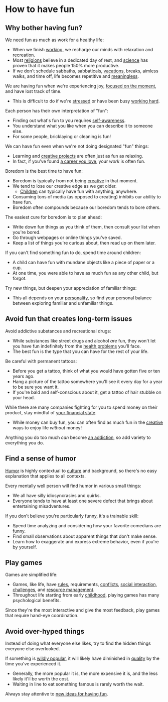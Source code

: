 
# How to have fun

## Why bother having fun?

We need fun as much as work for a healthy life:

- When we finish [working](success-4_routine.md), we recharge our minds with relaxation and recreation.
- Most [religions](religion.md) believe in a dedicated day of rest, and [science](science.md) has proven that it makes people 150% more productive.
- If we don't schedule sabbaths, sabbaticals, [vacations](fun-vacations.md), breaks, aimless walks, and time off, life becomes repetitive and [meaningless](meaning.md).

We are having fun when we're experiencing joy, [focused on the moment](awareness.md), and have lost track of time.

- This is difficult to do if we're [stressed](mind-feelings-happiness-stress.md) or have been busy [working hard](success-4_routine.md).

Each person has their own interpretation of "fun":

- Finding out what's fun to you requires [self-awareness](awareness.md).
- You understand what you like when you can describe it to someone else.
- For some people, bricklaying or cleaning is fun!

We can have fun even when we're not doing designated "fun" things:

- Learning and [creative projects](mind-creativity.md) are often just as fun as relaxing.
- In fact, if you've found [a career you love](jobs-1_why.md), your *work* is often fun.

Boredom is the best time to have fun:

- Boredom is typically from not being [creative](mind-creativity.md) in that moment.
- We tend to lose our creative edge as we get older.
  - [Children](parenting-children.md) can typically have fun with anything, anywhere.
- Consuming tons of media (as opposed to creating) inhibits our ability to have fun.
- Boredom often compounds because our boredom tends to bore others.

The easiest cure for boredom is to plan ahead:

- Write down fun things as you think of them, then consult your list when you're bored.
- Go through webpages or online things you've saved.
- Keep a list of things you're curious about, then read up on them later.

If you can't find something fun to do, spend time around children:

- A child can have fun with mundane objects like a piece of paper or a cup.
- At one time, you were able to have as much fun as any other child, but forgot.

Try new things, but deepen your appreciation of familiar things:

- This all depends on your [personality](personality.md), so find your personal balance between exploring familiar and unfamiliar things.

## Avoid fun that creates long-term issues

Avoid addictive substances and recreational drugs:

- While substances like street drugs and alcohol *are* fun, they won't let you have fun indefinitely from the [health problems](body-4_health.md) you'll face.
- The best fun is the type that you can have for the rest of your life.

Be careful with permanent tattoos:

- Before you get a tattoo, think of what you would have gotten five or ten years ago.
- Hang a picture of the tattoo somewhere you'll see it every day for a year to be sure you want it.
- If you're bald and self-conscious about it, get a tattoo of hair stubble on your head.

While there are many companies fighting for you to spend money on their product, stay mindful of [your financial state](money-3_budget.md).

- While money can buy fun, you can often find as much fun in the [creative](mind-creativity-how.md) ways to enjoy life *without* money!

Anything you do too much *can* become [an addiction](addiction-substances.md), so add variety to everything you do.

## Find a sense of humor

[Humor](humor.md) is highly contextual to [culture](people-rules.md) and background, so there's no easy explanation that applies to all contexts.

Every mentally well person will find humor in various small things:

- We all have silly idiosyncrasies and quirks.
- Everyone tends to have at least one severe defect that brings about entertaining misadventures.

If you don't believe you're particularly funny, it's a trainable skill:

- Spend time analyzing and considering how your favorite comedians are funny.
- Find small observations about apparent things that don't make sense.
- Learn how to exaggerate and express extreme behavior, even if you're by yourself.

## Play games

Games are simplified life:

- Games, like life, have [rules](people-rules.md), requirements, [conflicts](people-conflicts.md), [social interaction](people-1_why.md), [challenges](success-3_goals.md), and [resource management](power-types.md).
- Throughout life starting from early [childhood](parenting-children.md), playing games has many psychological benefits.

Since they're the most interactive and give the most feedback, play games that require hand-eye coordination.

## Avoid over-hyped things

Instead of doing what everyone else likes, try to find the hidden things everyone else overlooked.

If something is [wildly popular](trends.md), it will likely have diminished in [quality](values-quality.md) by the time you've experienced it.

- Generally, the more popular it is, the more expensive it is, and the less likely it'll be worth the cost.
- Waiting in line to eat something famous is rarely worth the wait.

Always stay attentive to [new ideas for having fun](fun-ideas.md).

